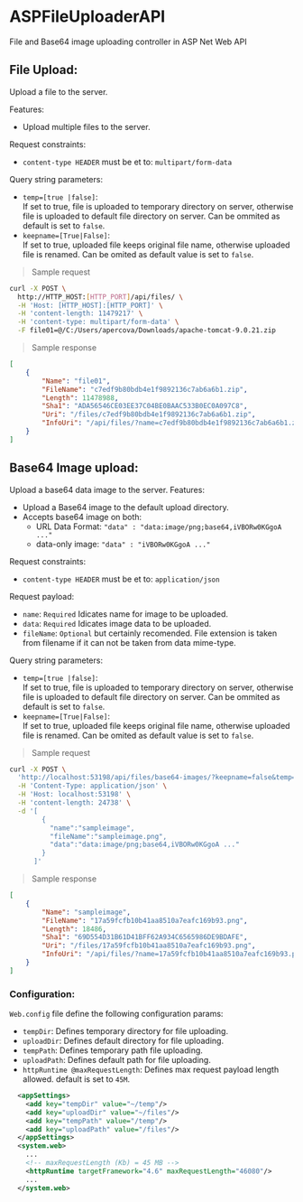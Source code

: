 # ASPFileUploaderAPI
File and Base64 image uploading controller in ASP Net Web API

## File Upload:
Upload a file to the server.

Features:
- Upload multiple files to the server.

Request constraints:
- `content-type HEADER` must be et to: `multipart/form-data`

Query string parameters:
- ```temp=[true |false]```:  
  If set to true, file is uploaded to temporary directory on server, otherwise file is uploaded to default file directory on server. Can be ommited as default is set to ```false```.
- ```keepname=[True|False]```:  
  If set to true, uploaded file keeps original file name, otherwise uploaded file is renamed. Can be omited as default value is set to ```false```.

> Sample request  
```bash
curl -X POST \
  http://HTTP_HOST:[HTTP_PORT]/api/files/ \
  -H 'Host: [HTTP_HOST]:[HTTP_PORT]' \
  -H 'content-length: 11479217' \
  -H 'content-type: multipart/form-data' \
  -F file01=@/C:/Users/apercova/Downloads/apache-tomcat-9.0.21.zip
```
> Sample response
```json
[
    {
        "Name": "file01",
        "FileName": "c7edf9b80bdb4e1f9892136c7ab6a6b1.zip",
        "Length": 11478988,
        "Sha1": "ADA56546CE03EE37C04BE0BAAC533B0EC0A097C8",
        "Uri": "/files/c7edf9b80bdb4e1f9892136c7ab6a6b1.zip",
        "InfoUri": "/api/files/?name=c7edf9b80bdb4e1f9892136c7ab6a6b1.zip&temp=False"
    }
]
```

## Base64 Image upload:
Upload a base64 data image to the server.
Features:
- Upload a Base64 image to the default upload directory.
- Accepts base64 image on both:
  - URL Data Format: `"data" : "data:image/png;base64,iVBORw0KGgoA ..."`
  - data-only image: `"data" : "iVBORw0KGgoA ..."`

Request constraints:
- `content-type HEADER` must be et to: `application/json`

Request payload:
- `name`: `Required` Idicates name for image to be uploaded.
- `data`: `Required` Idicates image data to be uploaded.
- `fileName`: `Optional` but certainly recomended. File extension is taken from filename if it can not be taken from data mime-type.

Query string parameters:
- ```temp=[true |false]```:  
  If set to true, file is uploaded to temporary directory on server, otherwise file is uploaded to default file directory on server. Can be ommited as default is set to ```false```.
- ```keepname=[True|False]```:  
  If set to true, uploaded file keeps original file name, otherwise uploaded file is renamed. Can be omited as default value is set to ```false```.


> Sample request  
```bash
curl -X POST \
  'http://localhost:53198/api/files/base64-images/?keepname=false&temp=false' \
  -H 'Content-Type: application/json' \
  -H 'Host: localhost:53198' \
  -H 'content-length: 24738' \
  -d '[
        {
          "name":"sampleimage",
          "fileName":"sampleimage.png",
          "data":"data:image/png;base64,iVBORw0KGgoA ..."
        }
      ]'
```
> Sample response
```json
[
    {
        "Name": "sampleimage",
        "FileName": "17a59fcfb10b41aa8510a7eafc169b93.png",
        "Length": 18486,
        "Sha1": "69D554D31B61D41BFF62A934C6565986DE9BDAFE",
        "Uri": "/files/17a59fcfb10b41aa8510a7eafc169b93.png",
        "InfoUri": "/api/files/?name=17a59fcfb10b41aa8510a7eafc169b93.png&temp=False"
    }
]
```

### Configuration:
`Web.config` file define the following configuration params:
- `tempDir`: Defines temporary directory for file uploading.
- `uploadDir`: Defines default directory for file uploading.
- `tempPath`: Defines temporary path file uploading.
- `uploadPath`: Defines default path for file uploading.
- `httpRuntime @maxRequestLength`: Defines max request payload length allowed. default is set to `45M`.

```xml
  <appSettings>
    <add key="tempDir" value="~/temp"/>
    <add key="uploadDir" value="~/files"/>
    <add key="tempPath" value="/temp"/>
    <add key="uploadPath" value="/files"/>
  </appSettings>
  <system.web>
    ...
    <!-- maxRequestLength (Kb) = 45 MB -->
    <httpRuntime targetFramework="4.6" maxRequestLength="46080"/>
    ...
  </system.web>
```
